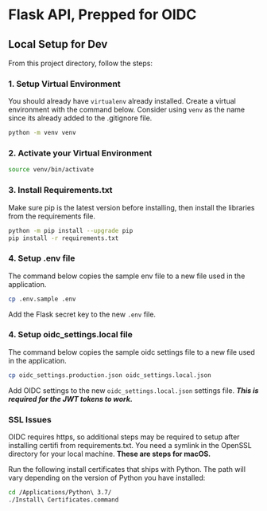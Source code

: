 # Flask API, Prepped for OIDC

## Local Setup for Dev
From this project directory, follow the steps:
### 1. Setup Virtual Environment
You should already have `virtualenv` already installed.
Create a virtual environment with the command below. Consider using `venv` as the name since its already added to the .gitignore file. 

```bash
python -m venv venv
```

### 2. Activate your Virtual Environment

```bash
source venv/bin/activate
```

### 3. Install Requirements.txt
Make sure pip is the latest version before installing, then install the libraries from the requirements file.
```bash
python -m pip install --upgrade pip
pip install -r requirements.txt 
 ```

 ### 4. Setup .env file
 The command below copies the sample env file to a new file used in the application. 

 ```bash
cp .env.sample .env
 ```
Add the Flask secret key to the new `.env` file.

 ### 4. Setup oidc_settings.local file
 The command below copies the sample oidc settings file to a new file used in the application. 

 ```bash
cp oidc_settings.production.json oidc_settings.local.json
 ```
Add OIDC settings to the new `oidc_settings.local.json` settings file. __*This is required for the JWT tokens to work.*__

### SSL Issues
OIDC requires https, so additional steps may be required to setup after installing certifi from requirements.txt. You need a symlink in the OpenSSL directory for your local machine.  __These are steps for macOS.__ 

Run the following install certificates that ships with Python.  The path will vary depending on the version of Python you have installed:

```bash
cd /Applications/Python\ 3.7/
./Install\ Certificates.command
```


